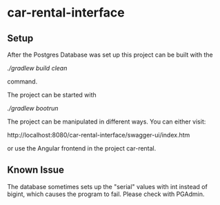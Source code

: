 # car-rental-interface
## Setup

After the Postgres Database was set up this project can be built with the

*./gradlew build clean*

command.

The project can be started with

*./gradlew bootrun*

The project can be manipulated in different ways. You can either visit:

http://localhost:8080/car-rental-interface/swagger-ui/index.htm

or use the Angular frontend in the project car-rental.

## Known Issue

The database sometimes sets up the "serial" values with int instead of bigint, which causes the program to fail. Please check with PGAdmin.